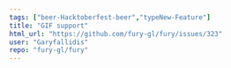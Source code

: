 ```yaml
---
tags: ["beer-Hacktoberfest-beer","typeNew-Feature"]
title: "GIF support"
html_url: "https://github.com/fury-gl/fury/issues/323"
user: "Garyfallidis"
repo: "fury-gl/fury"
---
```


